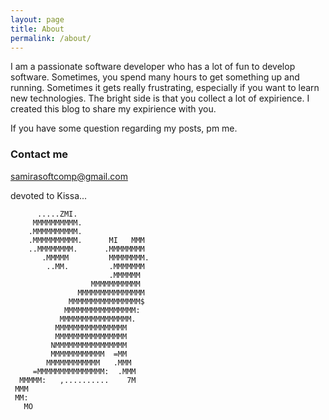 ```yaml
---
layout: page
title: About
permalink: /about/
---
```


I am a passionate software developer who has a lot of fun to develop software. Sometimes, you spend many hours to get something up and running. Sometimes it gets really frustrating, especially if you want to learn new technologies. The bright side is that you collect a lot of expirience. I created this blog to share my expirience with you.

If you have some question regarding my posts, pm me.

### Contact me

[samirasoftcomp@gmail.com](mailto:samirasoftcomp@gmail.com)

devoted to Kissa...
                                        
          .....ZMI.                     
         MMMMMMMMMM.                    
        .MMMMMMMMMM.                    
        .MMMMMMMMMM.      MI   MMM      
        ..MMMMMMMM.      .MMMMMMMM      
           .MMMMM         MMMMMMMM.     
            ..MM.         .MMMMMMM      
                          .MMMMMM       
                      MMMMMMMMMMM       
                   MMMMMMMMMMMMMMM      
                 MMMMMMMMMMMMMMMM$      
                MMMMMMMMMMMMMMMM:       
               MMMMMMMMMMMMMMMM.        
              MMMMMMMMMMMMMMMM          
              MMMMMMMMMMMMMMMM          
             NMMMMMMMMMMMMMMMM          
             MMMMMMMMMMMM  =MM          
            MMMMMMMMMMMM   .MMM         
         =MMMMMMMMMMMMMMM:  .MMM        
      MMMMM:   ,..........    7M        
     MMM                                
     MM:                                
       MO                               
